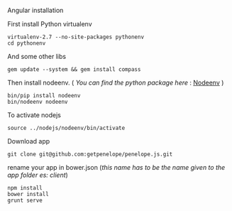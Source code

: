 Angular installation

First install Python virtualenv

    virtualenv-2.7 --no-site-packages pythonenv
    cd pythonenv

And some other libs

    gem update --system && gem install compass

Then install nodeenv. ( _You can find the python package here_ : [Nodeenv](https://pypi.python.org/pypi/nodeenv) )

    bin/pip install nodeenv
    bin/nodeenv nodeenv
    
To activate nodejs

    source ../nodejs/nodeenv/bin/activate

Download app

    git clone git@github.com:getpenelope/penelope.js.git
    
rename your app in bower.json (_this name has to be the name given to the app folder es: client_)

    npm install
    bower install
    grunt serve
